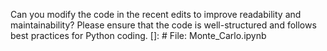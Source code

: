 Can you modify the code in the recent edits to improve readability and maintainability? Please ensure that the code is well-structured and follows best practices for Python coding.
[]: # File: Monte_Carlo.ipynb